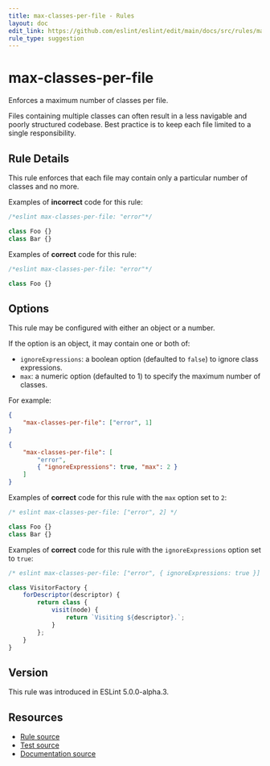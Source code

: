 ```yaml
---
title: max-classes-per-file - Rules
layout: doc
edit_link: https://github.com/eslint/eslint/edit/main/docs/src/rules/max-classes-per-file.md
rule_type: suggestion
---
```

<!-- Note: No pull requests accepted for this file. See README.md in the root directory for details. -->

# max-classes-per-file

Enforces a maximum number of classes per file.

Files containing multiple classes can often result in a less navigable
and poorly structured codebase. Best practice is to keep each file
limited to a single responsibility.

## Rule Details

This rule enforces that each file may contain only a particular number
of classes and no more.

Examples of **incorrect** code for this rule:

```js
/*eslint max-classes-per-file: "error"*/

class Foo {}
class Bar {}
```

Examples of **correct** code for this rule:

```js
/*eslint max-classes-per-file: "error"*/

class Foo {}
```

## Options

This rule may be configured with either an object or a number.

If the option is an object, it may contain one or both of:

* `ignoreExpressions`: a boolean option (defaulted to `false`) to ignore class expressions.
* `max`: a numeric option (defaulted to 1) to specify the maximum number of classes.

For example:

```json
{
    "max-classes-per-file": ["error", 1]
}
```

```json
{
    "max-classes-per-file": [
        "error",
        { "ignoreExpressions": true, "max": 2 }
    ]
}
```

Examples of **correct** code for this rule with the `max` option set to `2`:

```js
/* eslint max-classes-per-file: ["error", 2] */

class Foo {}
class Bar {}
```

Examples of **correct** code for this rule with the `ignoreExpressions` option set to `true`:

```js
/* eslint max-classes-per-file: ["error", { ignoreExpressions: true }] */

class VisitorFactory {
    forDescriptor(descriptor) {
        return class {
            visit(node) {
                return `Visiting ${descriptor}.`;
            }
        };
    }
}
```

## Version

This rule was introduced in ESLint 5.0.0-alpha.3.

## Resources

* [Rule source](https://github.com/eslint/eslint/tree/HEAD/lib/rules/max-classes-per-file.js)
* [Test source](https://github.com/eslint/eslint/tree/HEAD/tests/lib/rules/max-classes-per-file.js)
* [Documentation source](https://github.com/eslint/eslint/tree/HEAD/docs/src/rules/max-classes-per-file.md)
